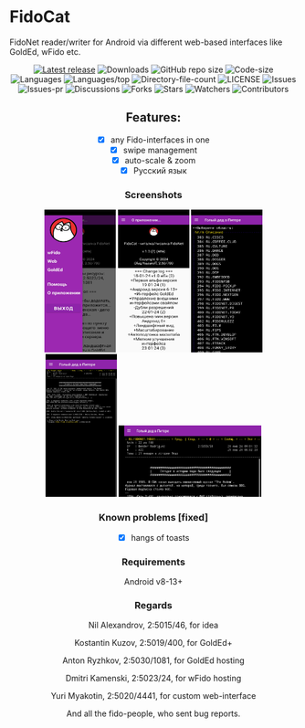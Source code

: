 # FidoCat
FidoNet reader/writer for Android via different web-based interfaces like GoldEd, wFido etc.

<div align="center">

[![Latest release](https://img.shields.io/github/v/release/reverrs/fidocat?include_prereleases&label=latest%20release&style=for-the-badge)](https://github.com/reverrs/fidocat/releases/latest)
![Downloads](https://img.shields.io/github/downloads/reverrs/fidocat/total?style=for-the-badge)
![GitHub repo size](https://img.shields.io/github/repo-size/reverrs/fidocat?style=for-the-badge)
![Code-size](https://shields.io/github/languages/code-size/reverrs/fidocat?style=for-the-badge)
![Languages](https://shields.io/github/languages/count/reverrs/fidocat?style=for-the-badge)
![Languages/top](https://shields.io/github/languages/top/reverrs/fidocat?style=for-the-badge)
![Directory-file-count](https://shields.io/github/directory-file-count/reverrs/fidocat?style=for-the-badge)
![LICENSE](https://img.shields.io/github/license/reverrs/fidocat?color=blue&style=for-the-badge)
![Issues](https://shields.io/github/issues/reverrs/fidocat?style=for-the-badge)
![Issues-pr](https://shields.io/github/issues-pr/reverrs/fidocat?style=for-the-badge)
![Discussions](https://shields.io/github/discussions/reverrs/fidocat?style=for-the-badge)
![Forks](https://shields.io/github/forks/reverrs/fidocat?style=for-the-badge)
![Stars](https://shields.io/github/stars/reverrs/fidocat?style=for-the-badge)
![Watchers](https://shields.io/github/watchers/reverrs/fidocat?style=for-the-badge)
![Contributors](https://shields.io/github/contributors/reverrs/fidocat?style=for-the-badge)

## Features:

- [x] any Fido-interfaces in one
- [x] swipe management
- [x] auto-scale & zoom
- [x] Русский язык

### Screenshots
<div align="center">

<img width="125" height="250" src="./docs/Screenshot_2024-01-23-11-46-00-313_coldcat.wf.jpg" alt="Screenshot_01" title="Screenshot_01">

<img width="125" height="250" src="./docs/Screenshot_2024-01-23-11-46-27-403_coldcat.wf.jpg" alt="Screenshot_02" title="Screenshot_02">

<img width="125" height="250" src="./docs/Screenshot_2024-01-23-11-47-17-727_coldcat.wf.jpg" alt="Screenshot_03" title="Screenshot_03">

<img width="125" height="250" src="./docs/Screenshot_2024-01-23-11-48-29-909_coldcat.wf.jpg" alt="Screenshot_04" title="Screenshot_04">

<img width="250" height="125" src="./docs/Screenshot_2024-01-23-11-48-44-513_coldcat.wf.jpg" alt="Screenshot_05" title="Screenshot_05">

### Known problems [fixed]
- [x] hangs of toasts

### Requirements
Android v8-13+

### Regards
Nil Alexandrov, 2:5015/46, for idea

Kostantin Kuzov, 2:5019/400, for GoldEd+

Anton Ryzhkov, 2:5030/1081, for GoldEd hosting

Dmitri Kamenski, 2:5023/24, for wFido hosting

Yuri Myakotin, 2:5020/4441, for custom web-interface

And all the fido-people, who sent bug reports.

